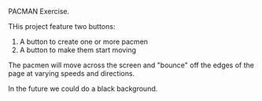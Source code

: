 PACMAN Exercise. 

THis project feature two buttons:
1. A button to create one or more pacmen
2. A button to make them start moving 

The pacmen will move across the screen and "bounce" off the edges of the page at varying speeds and directions. 

In the future we could do a black background.
